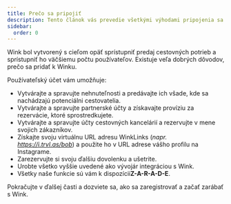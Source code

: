 ```yaml
---
title: Prečo sa pripojiť
description: Tento článok vás prevedie všetkými výhodami pripojenia sa k Wink.
sidebar:
  order: 0
---
```

Wink bol vytvorený s cieľom opäť sprístupniť predaj cestovných potrieb a sprístupniť ho väčšiemu počtu používateľov.
Existuje veľa dobrých dôvodov, prečo sa pridať k Winku.

Používateľský účet vám umožňuje:

* Vytvárajte a spravujte nehnuteľnosti a predávajte ich všade, kde sa nachádzajú potenciálni cestovatelia.
* Vytvárajte a spravujte partnerské účty a získavajte províziu za rezervácie, ktoré sprostredkujete.
* Vytvárajte a spravujte účty cestovných kancelárií a rezervujte v mene svojich zákazníkov.
* Získajte svoju virtuálnu URL adresu WinkLinks (*napr. https://i.trvl.as/bob*) a použite ho v URL adrese vášho profilu na Instagrame.
* Zarezervujte si svoju ďalšiu dovolenku a ušetrite.
* Urobte všetko vyššie uvedené ako vývojár integráciou s Wink.
* Všetky naše funkcie sú vám k dispozícii**Z-A-R-A-D-E**.

Pokračujte v ďalšej časti a dozviete sa, ako sa zaregistrovať a začať zarábať s Wink.

